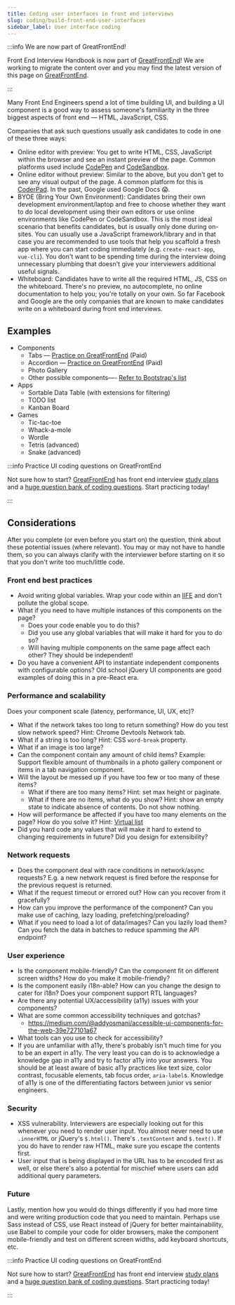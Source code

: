 ```yaml
---
title: Coding user interfaces in front end interviews
slug: coding/build-front-end-user-interfaces
sidebar_label: User interface coding
---
```


:::info We are now part of GreatFrontEnd!

Front End Interview Handbook is now part of [GreatFrontEnd](https://www.greatfrontend.com)! We are working to migrate the content over and you may find the latest version of this page on [GreatFrontEnd](https://www.greatfrontend.com/front-end-interview-guidebook/user-interface).

:::

Many Front End Engineers spend a lot of time building UI, and building a UI component is a good way to assess someone's familiarity in the three biggest aspects of front end — HTML, JavaScript, CSS.

Companies that ask such questions usually ask candidates to code in one of these three ways:

- Online editor with preview: You get to write HTML, CSS, JavaScript within the browser and see an instant preview of the page. Common platforms used include [CodePen](https://codepen.io) and [CodeSandbox](https://codesandbox.io/dashboard).
- Online editor without preview: Similar to the above, but you don't get to see any visual output of the page. A common platform for this is [CoderPad](https://coderpad.io/). In the past, Google used Google Docs 😱.
- BYOE (Bring Your Own Environment): Candidates bring their own development environment/laptop and free to choose whether they want to do local development using their own editors or use online environments like CodePen or CodeSandbox. This is the most ideal scenario that benefits candidates, but is usually only done during on-sites. You can usually use a JavaScript framework/library and in that case you are recommended to use tools that help you scaffold a fresh app where you can start coding immediately (e.g. `create-react-app`, `vue-cli`). You don't want to be spending time during the interview doing unnecessary plumbing that doesn't give your interviewers additional useful signals.
- Whiteboard: Candidates have to write all the required HTML, JS, CSS on the whiteboard. There's no preview, no autocomplete, no online documentation to help you; you're totally on your own. So far Facebook and Google are the only companies that are known to make candidates write on a whiteboard during front end interviews.

## Examples

- Components
  - Tabs — [Practice on GreatFrontEnd](https://www.greatfrontend.com/questions/user-interface/tabs) (Paid)
  - Accordion — [Practice on GreatFrontEnd](https://www.greatfrontend.com/questions/user-interface/accordion) (Paid)
  - Photo Gallery
  - Other possible components—- [Refer to Bootstrap's list](https://getbootstrap.com/docs/4.0/components/)
- Apps
  - Sortable Data Table (with extensions for filtering)
  - TODO list
  - Kanban Board
- Games
  - Tic-tac-toe
  - Whack-a-mole
  - Wordle
  - Tetris (advanced)
  - Snake (advanced)

:::info Practice UI coding questions on GreatFrontEnd

Not sure how to start? [GreatFrontEnd](https://www.greatfrontend.com) has front end interview [study plans](https://www.greatfrontend.com/get-started) and a [huge question bank of coding questions](https://www.greatfrontend.com/questions/js/coding/user-interface). Start practicing today!

:::

## Considerations

After you complete (or even before you start on) the question, think about these potential issues (where relevant). You may or may not have to handle them, so you can always clarify with the interviewer before starting on it so that you don't write too much/little code.

### Front end best practices

- Avoid writing global variables. Wrap your code within an [IIFE](https://developer.mozilla.org/en-US/docs/Glossary/IIFE) and don't pollute the global scope.
- What if you need to have multiple instances of this components on the page?
  - Does your code enable you to do this?
  - Did you use any global variables that will make it hard for you to do so?
  - Will having multiple components on the same page affect each other? They should be independent!
- Do you have a convenient API to instantiate independent components with configurable options? Old school jQuery UI components are good examples of doing this in a pre-React era.

### Performance and scalability

Does your component scale (latency, performance, UI, UX, etc)?

- What if the network takes too long to return something? How do you test slow network speed? Hint: Chrome Devtools Network tab.
- What if a string is too long? Hint: CSS `word-break` property.
- What if an image is too large?
- Can the component contain any amount of child items? Example: Support flexible amount of thumbnails in a photo gallery component or items in a tab navigation component.
- Will the layout be messed up if you have too few or too many of these items?
  - What if there are too many items? Hint: set max height or paginate.
  - What if there are no items, what do you show? Hint: show an empty state to indicate absence of contents. Do not show nothing.
- How will performance be affected if you have too many elements on the page? How do you solve it? Hint: [Virtual list](https://medium.com/outsystems-engineering/virtualizing-the-virtual-dom-pushing-react-further-d76a16e5f209)
- Did you hard code any values that will make it hard to extend to changing requirements in future? Did you design for extensibility?

### Network requests

- Does the component deal with race conditions in network/async requests? E.g. a new network request is fired before the response for the previous request is returned.
- What if the request timeout or errored out? How can you recover from it gracefully?
- How can you improve the performance of the component? Can you make use of caching, lazy loading, prefetching/preloading?
- What if you need to load a lot of data/images? Can you lazily load them? Can you fetch the data in batches to reduce spamming the API endpoint?

### User experience

- Is the component mobile-friendly? Can the component fit on different screen widths? How do you make it mobile-friendly?
- Is the component easily i18n-able? How can you change the design to cater for i18n? Does your component support RTL languages?
- Are there any potential UX/accessibility (a11y) issues with your components?
- What are some common accessibility techniques and gotchas?
  - https://medium.com/@addyosmani/accessible-ui-components-for-the-web-39e727101a67
- What tools can you use to check for accessibility?
- If you are unfamiliar with a11y, there's probably isn't much time for you to be an expert in a11y. The very least you can do is to acknowledge a knowledge gap in a11y and try to factor a11y into your answers. You should be at least aware of basic a11y practices like text size, color contrast, focusable elements, tab focus order, `aria-label`s. Knowledge of a11y is one of the differentiating factors between junior vs senior engineers.

### Security

- XSS vulnerability. Interviewers are especially looking out for this whenever you need to render user input. You almost never need to use `.innerHTML` or jQuery's `$.html()`. There's `.textContent` and `$.text()`. If you do have to render raw HTML, make sure you escape the contents first.
- User input that is being displayed in the URL has to be encoded first as well, or else there's also a potential for mischief where users can add additional query parameters.

### Future

Lastly, mention how you would do things differently if you had more time and were writing production code that you need to maintain. Perhaps use Sass instead of CSS, use React instead of jQuery for better maintainability, use Babel to compile your code for older browsers, make the component mobile-friendly and test on different screen widths, add keyboard shortcuts, etc.

:::info Practice UI coding questions on GreatFrontEnd

Not sure how to start? [GreatFrontEnd](https://www.greatfrontend.com) has front end interview [study plans](https://www.greatfrontend.com/get-started) and a [huge question bank of coding questions](https://www.greatfrontend.com/questions/js/coding/user-interface). Start practicing today!

:::